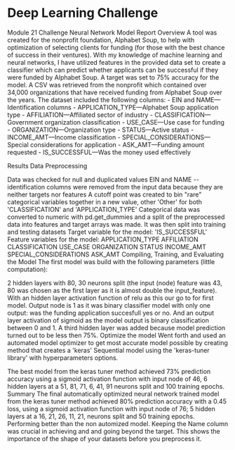 # Deep Learning Challenge
Module 21 Challenge
Neural Network Model Report
Overview
A tool was created for the nonprofit foundation, Alphabet Soup, to help with optimization of selecting clients for funding (for those with the best chance of success in their ventures). With my knowledge of machine learning and neural networks, I have utilized features in the provided data set to create a classifier which can predict whether applicants can be successful if they were funded by Alphabet Soup. A target was set to 75% accuracy for the model. A CSV was retrieved from the nonprofit which contained over 34,000 organizations that have received funding from Alphabet Soup over the years. The dataset included the following columns: - EIN and NAME—Identification columns - APPLICATION_TYPE—Alphabet Soup application type - AFFILIATION—Affiliated sector of industry - CLASSIFICATION—Government organization classification - USE_CASE—Use case for funding - ORGANIZATION—Organization type - STATUS—Active status - INCOME_AMT—Income classification - SPECIAL_CONSIDERATIONS—Special considerations for application - ASK_AMT—Funding amount requested - IS_SUCCESSFUL—Was the money used effectively

Results
Data Preprocessing

Data was checked for null and duplicated values
EIN and NAME -- identification columns were removed from the input data because they are neither targets nor features
A cutoff point was created to bin "rare" categorical variables together in a new value, other 'Other' for both 'CLASSIFICATION' and 'APPLICATION_TYPE'
Categorical data was converted to numeric with pd.get_dummies and a split of the preprocessed data into features and target arrays was made. It was then split into training and testing datasets
Target variable for the model: 'IS_SUCCESSFUL'
Feature variables for the model:
APPLICATION_TYPE
AFFILIATION
CLASSIFICATION
USE_CASE
ORGANIZATION
STATUS
INCOME_AMT
SPECIAL_CONSIDERATIONS
ASK_AMT
Compiling, Training, and Evaluating the Model The first model was build with the following parameters (little computation):

2 hidden layers with 80, 30 neurons split (the input (node) feature was 43, 80 was chosen as the first layer as it is almost double the input_feature). With an hidden layer activation function of relu as this our go to for first model.
Output node is 1 as it was binary classifier model with only one output: was the funding application succesfull yes or no. And an output layer activation of sigmoid as the model output is binary classification between 0 and 1.
A third hidden layer was added because model prediction turned out to be less then 75%.
Optimize the model Went forth and used an automated model optimizer to get most accurate model possible by creating method that creates a 'keras' Sequential model using the 'keras-tuner library' with hyperparameters options.

The best model from the keras tuner method achieved 73% prediction accuracy using a sigmoid activation function with input node of 46, 6 hidden layers at a 51, 81, 71, 6, 41, 91 neurons split and 100 training epochs.
Summary
The final automatically optimized neural network trained model from the keras tuner method achieved 80% prediction accuracy with a 0.45 loss, using a sigmoid activation function with input node of 76; 5 hidden layers at a 16, 21, 26, 11, 21, neurons split and 50 training epochs. Performing better than the non automized model. Keeping the Name column was crucial in achieving and and going beyond the target. This shows the importance of the shape of your datasets before you preprocess it.

